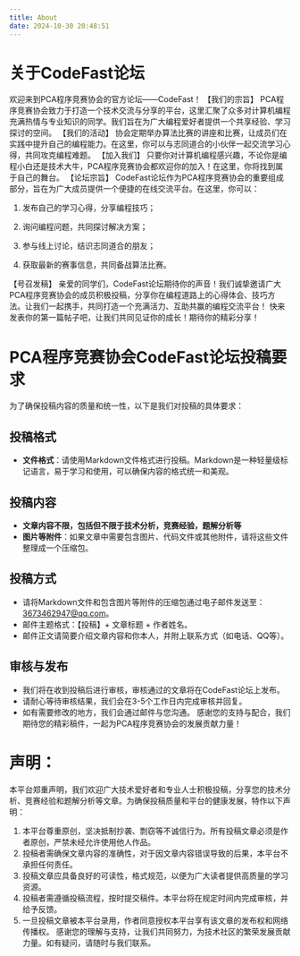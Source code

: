 ```yaml
---
title: About
date: 2024-10-30 20:48:51
---
```


# 关于CodeFast论坛

欢迎来到PCA程序竞赛协会的官方论坛——CodeFast！
【我们的宗旨】
PCA程序竞赛协会致力于打造一个技术交流与分享的平台，这里汇聚了众多对计算机编程充满热情与专业知识的同学。我们旨在为广大编程爱好者提供一个共享经验、学习探讨的空间。
【我们的活动】
协会定期举办算法比赛的讲座和比赛，让成员们在实践中提升自己的编程能力。在这里，你可以与志同道合的小伙伴一起交流学习心得，共同攻克编程难题。
【加入我们】
只要你对计算机编程感兴趣，不论你是编程小白还是技术大牛，PCA程序竞赛协会都欢迎你的加入！在这里，你将找到属于自己的舞台。
【论坛宗旨】
CodeFast论坛作为PCA程序竞赛协会的重要组成部分，旨在为广大成员提供一个便捷的在线交流平台。在这里，你可以：

1. 发布自己的学习心得，分享编程技巧；

2. 询问编程问题，共同探讨解决方案；

3. 参与线上讨论，结识志同道合的朋友；

4. 获取最新的赛事信息，共同备战算法比赛。

【号召发稿】
  亲爱的同学们，CodeFast论坛期待你的声音！我们诚挚邀请广大PCA程序竞赛协会的成员积极投稿，分享你在编程道路上的心得体会、技巧方法。让我们一起携手，共同打造一个充满活力、互助共赢的编程交流平台！
  快来发表你的第一篇帖子吧，让我们共同见证你的成长！期待你的精彩分享！



# PCA程序竞赛协会CodeFast论坛投稿要求
为了确保投稿内容的质量和统一性，以下是我们对投稿的具体要求：

## 投稿格式

- **文件格式**：请使用Markdown文件格式进行投稿。Markdown是一种轻量级标记语言，易于学习和使用，可以确保内容的格式统一和美观。

## 投稿内容
- **文章内容不限，包括但不限于技术分析，竞赛经验，题解分析等**
- **图片等附件**：如果文章中需要包含图片、代码文件或其他附件，请将这些文件整理成一个压缩包。
## 投稿方式
- 请将Markdown文件和包含图片等附件的压缩包通过电子邮件发送至：3673462947@qq.com。
- 邮件主题格式：【投稿】+ 文章标题 + 作者姓名。
- 邮件正文请简要介绍文章内容和你本人，并附上联系方式（如电话、QQ等）。
## 审核与发布
- 我们将在收到投稿后进行审核，审核通过的文章将在CodeFast论坛上发布。
- 请耐心等待审核结果，我们会在3-5个工作日内完成审核并回复。
- 如有需要修改的地方，我们会通过邮件与您沟通。
感谢您的支持与配合，我们期待您的精彩稿件，一起为PCA程序竞赛协会的发展贡献力量！



# 声明：

本平台郑重声明，我们欢迎广大技术爱好者和专业人士积极投稿，分享您的技术分析、竞赛经验和题解分析等文章。为确保投稿质量和平台的健康发展，特作以下声明：

1. 本平台尊重原创，坚决抵制抄袭、剽窃等不诚信行为。所有投稿文章必须是作者原创，严禁未经允许使用他人作品。
2. 投稿者需确保文章内容的准确性，对于因文章内容错误导致的后果，本平台不承担任何责任。
3. 投稿文章应具备良好的可读性，格式规范，以便为广大读者提供高质量的学习资源。
4. 投稿者需遵循投稿流程，按时提交稿件。本平台将在规定时间内完成审核，并给予反馈。
5. 一旦投稿文章被本平台录用，作者同意授权本平台享有该文章的发布权和网络传播权。
感谢您的理解与支持，让我们共同努力，为技术社区的繁荣发展贡献力量。如有疑问，请随时与我们联系。
